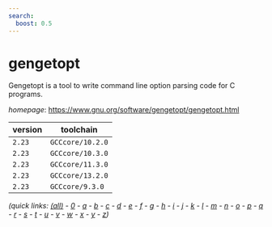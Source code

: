 ```yaml
---
search:
  boost: 0.5
---
```

# gengetopt

Gengetopt is a tool to write command line option parsing code for C programs.

*homepage*: <https://www.gnu.org/software/gengetopt/gengetopt.html>

version | toolchain
--------|----------
``2.23`` | ``GCCcore/10.2.0``
``2.23`` | ``GCCcore/10.3.0``
``2.23`` | ``GCCcore/11.3.0``
``2.23`` | ``GCCcore/13.2.0``
``2.23`` | ``GCCcore/9.3.0``


*(quick links: [(all)](../index.md) - [0](../0/index.md) - [a](../a/index.md) - [b](../b/index.md) - [c](../c/index.md) - [d](../d/index.md) - [e](../e/index.md) - [f](../f/index.md) - [g](../g/index.md) - [h](../h/index.md) - [i](../i/index.md) - [j](../j/index.md) - [k](../k/index.md) - [l](../l/index.md) - [m](../m/index.md) - [n](../n/index.md) - [o](../o/index.md) - [p](../p/index.md) - [q](../q/index.md) - [r](../r/index.md) - [s](../s/index.md) - [t](../t/index.md) - [u](../u/index.md) - [v](../v/index.md) - [w](../w/index.md) - [x](../x/index.md) - [y](../y/index.md) - [z](../z/index.md))*

